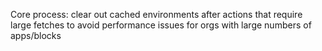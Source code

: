 Core process: clear out cached environments after actions that require large fetches to avoid performance issues for orgs with large numbers of apps/blocks
